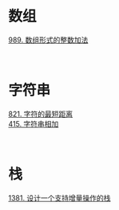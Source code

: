 # 数组

[989. 数组形式的整数加法](https://github.com/S-T-D/my-blog/issues/14)  

&nbsp;

# 字符串 

[821. 字符的最短距离](https://github.com/S-T-D/my-blog/issues/15)  
[415. 字符串相加](https://github.com/S-T-D/my-blog/issues/17)

&nbsp;

# 栈

[1381. 设计一个支持增量操作的栈](https://github.com/S-T-D/my-blog/issues/16)
